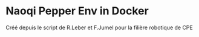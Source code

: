 # Naoqi Pepper Env in Docker
Créé depuis le script de R.Leber et F.Jumel pour la filière robotique de CPE
